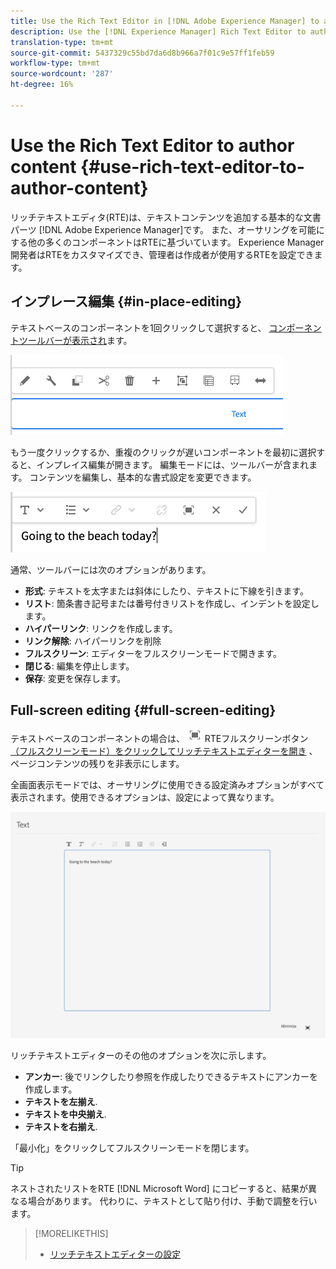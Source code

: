 ```yaml
---
title: Use the Rich Text Editor in [!DNL Adobe Experience Manager] to author content.
description: Use the [!DNL Experience Manager] Rich Text Editor to author content.
translation-type: tm+mt
source-git-commit: 5437329c55bd7da6d8b966a7f01c9e57ff1feb59
workflow-type: tm+mt
source-wordcount: '287'
ht-degree: 16%

---
```



# Use the Rich Text Editor to author content {#use-rich-text-editor-to-author-content}

リッチテキストエディタ(RTE)は、テキストコンテンツを追加する基本的な文書パーツ [!DNL Adobe Experience Manager]です。 また、オーサリングを可能にする他の多くのコンポーネントはRTEに基づいています。 Experience Manager開発者はRTEをカスタマイズでき、管理者は作成者が使用するRTEを設定できます。

## インプレース編集 {#in-place-editing}

テキストベースのコンポーネントを1回クリックして選択すると、 [コンポーネントツールバーが表示され](/help/sites-cloud/authoring/fundamentals/editing-content.md#component-toolbar)ます。

![コンポーネントツールバー](/help/sites-cloud/authoring/assets/editing-component-toolbar.png)

もう一度クリックするか、重複のクリックが遅いコンポーネントを最初に選択すると、インプレイス編集が開きます。 編集モードには、ツールバーが含まれます。 コンテンツを編集し、基本的な書式設定を変更できます。

![RTE を使用したインプレース編集](/help/sites-cloud/authoring/assets/rte-in-place-editing.png)

通常、ツールバーには次のオプションがあります。

* **形式**: テキストを太字または斜体にしたり、テキストに下線を引きます。
* **リスト**: 箇条書き記号または番号付きリストを作成し、インデントを設定します。
* **ハイパーリンク**: リンクを作成します。
* **リンク解除**: ハイパーリンクを削除
* **フルスクリーン**: エディターをフルスクリーンモードで開きます。
* **閉じる**: 編集を停止します。
* **保存**: 変更を保存します。

## Full-screen editing {#full-screen-editing}

テキストベースのコンポーネントの場合は、 ![ツールバーのフルスクリーンモードの](/help/sites-cloud/authoring/assets/editing-full-screen.png) RTEフルスクリーンボタン [（フルスクリーンモード）をクリックしてリッチテキストエディターを開き](/help/sites-cloud/authoring/fundamentals/editing-content.md#component-toolbar) 、ページコンテンツの残りを非表示にします。

全画面表示モードでは、オーサリングに使用できる設定済みオプションがすべて表示されます。使用できるオプションは、設定によって異なります。 <!--Full screen mode displays all the configured options that you can use for authoring. The availability of options [depends on the configuration](/help/sites-administering/rich-text-editor.md).-->

![全画面表示モードの RTE](/help/sites-cloud/authoring/assets/rte-full-screen.png)

リッチテキストエディターのその他のオプションを次に示します。

* **アンカー**: 後でリンクしたり参照を作成したりできるテキストにアンカーを作成します。
* **テキストを左揃え**.
* **テキストを中央揃え**.
* **テキストを右揃え**.

「最小化」をクリックしてフルスクリーンモードを閉じます。

>[!Tip]
>
>ネストされたリストをRTE [!DNL Microsoft Word] にコピーすると、結果が異なる場合があります。 代わりに、テキストとして貼り付け、手動で調整を行います。

>[!MORELIKETHIS]
>
>* [リッチテキストエディターの設定](/help/implementing/developing/extending/rich-text-editor.md)

